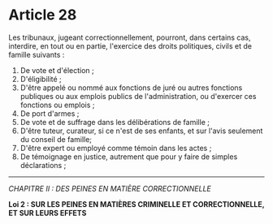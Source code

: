 # Article 28
Les tribunaux, jugeant correctionnellement, pourront, dans certains cas,
interdire, en tout ou en partie, l'exercice des droits politiques, civils et de famille
suivants :
1) De vote et d'élection ;
2) D'éligibilité ;
3) D'être appelé ou nommé aux fonctions de juré ou autres fonctions publiques ou aux
emplois publics de l'administration, ou d'exercer ces fonctions ou emplois ;
4) De port d'armes ;
5) De vote et de suffrage dans les délibérations de famille ;
6) D'être tuteur, curateur, si ce n'est de ses enfants, et sur l'avis seulement du conseil
de famille;
7) D'être expert ou employé comme témoin dans les actes ;
8) De témoignage en justice, autrement que pour y faire de simples déclarations ;
***
*CHAPITRE II : DES PEINES EN MATIÈRE CORRECTIONNELLE*

**Loi 2 : SUR LES PEINES EN MATIÈRES CRIMINELLE ET CORRECTIONNELLE, ET SUR LEURS EFFETS**